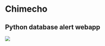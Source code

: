 # Chimecho
## Python database alert webapp

[<img src="https://img.pokemondb.net/artwork/chimecho.jpg">](https://github.com/Xero-Hige/chimecho)
